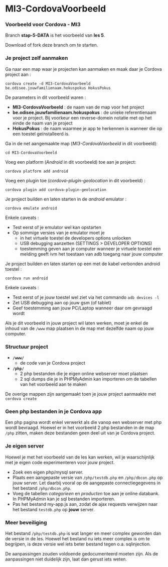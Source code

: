 # MI3-CordovaVoorbeeld
### Voorbeeld voor Cordova - MI3

Branch **stap-5-DATA** is het voorbeeld van **les 5**.

Download of fork deze branch om te starten.
### Je project zelf aanmaken
Ga naar een map waar je projecten kan aanmaken en maak daar je Cordova project aan :
```
cordova create -d MI3-CordovaVoorbeeld be.odisee.jouwfamilienaam.hokuspokus HokusPokus
```
De parameters in dit voorbeeld waren :
* **MI3-CordovaVoorbeeld** : de naam van de map voor het project
* **be.odisee.jouwfamilienaam.hokuspokus** :  de unieke referentienaam voor je project. Bij voorkeur een reverse-domein notatie met op het einde de naam van je project
* **HokusPokus** : de naam waarmee je app te herkennen is wanneer die op een toestel geïnstalleerd is.

Ga in de net aangemaakte map (*MI3-CordovaVoorbeeld* in dit voorbeeld):
```
cd MI3-CordovaVoorbeeld
```
Voeg een platform (*Android* in dit voorbeeld) toe aan je project:
```
cordova platform add android
```
Voeg een plugin toe (*cordova-plugin-geolocation* in dit voorbeeld) :
```
cordova plugin add cordova-plugin-geolocation
```
Je project builden en laten starten in de *android* emulator :
```
cordova emulate android
```
Enkele caveats :
* Test eerst of je emulator wel kan opstarten
* Op sommige versies van je emulator moet je
  * in het virtuele toestel de developers options unlocken
  * USB debugging aanzetten (SETTINGS > DEVELOPER OPTIONS)
  * toestemming geven aan je computer wanneer je virtuele toestel een melding geeft ivm het toestaan van adb toegang naar jouw computer
  
Je project builden en laten starten op een met de kabel verbonden android toestel :
```
cordova run android
```  
Enkele caveats :
* Test eerst of je jouw toestel wel ziet via het commando `adb devices -l`
* Zet USB debugging aan op jouw gsm (of tablet)
* Geef toestemming aan jouw PC/Laptop wanneer daar om gevraagd wordt

Als je dit voorbeeld in jouw project wil laten werken, moet je enkel de inhoud van de `/www` map plaatsen in de map met dezelfde naam op jouw computer.


  
### Structuur project
* **`/www/`** 
  * de code van je Cordova project 
* **`/php/`** 
  * 2 php bestanden die je eigen online webserver moet plaatsen
  * 2 sql dumps die je in PHPMyAdmin kan importeren om de tabellen van het voorbeeld aan te maken
  
De overige mappen zijn aangemaakt toen je jouw project aanmaakte met `cordova create`


### Geen php bestanden in je Cordova app
Een php pagina wordt enkel verwerkt als die vanop een webserver met php wordt bevraagd.
Hoewel er in het voorbeeld 2 php bestanden in de map `/php` zitten, maken deze bestanden geen deel
uit van je Cordova project.

### Je eigen server
Hoewel je met het voorbeeld van de les kan werken, wil je waarschijnlijk met je eigen code 
experimenteren voor jouw project.

* Zoek een eigen php/mysql server.
* Plaats een aangepaste versie van `/php/testdb.php` en `/php/dbcon.php` op jouw server. Let daarbij vooral op de aangepaste connectiegegevens in het bestand `/php/dbcon.php`.
* Voeg de tabellen _categorieen_ en _producten_ toe aan je online databank. In PHPMyAdmin kan je sql bestanden importeren.
* Pas het bestand my-app.js aan, zodat de ajax requests verwijzen naar het bestand `testdb.php` op **jouw** server.

### Meer beveiliging
Het bestand `/php/testdb.php` is wat langer en meer complex geworden dan de versie in de les. Hoewel het bestand nu iets meer complex is om te begrijpen, is deze versie wel iets beter bestand tegen o.a. sqlinjection.

De aanpassingen zouden voldoende gedocumenteerd moeten zijn. Als de aanpassingen niet duidelijk zijn, laat dan gerust iets weten.